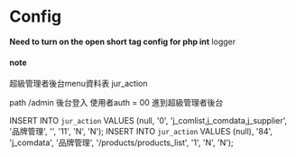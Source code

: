 # Config

**Need to turn on the open short tag config for php int**
logger 





#### note
超級管理者後台menu資料表 jur_action

path 
    /admin 後台登入
        使用者auth = 00 進到超級管理者後台


<!-- add 品牌管理 to menu -->
INSERT INTO `jur_action` VALUES (null, '0', 'j_comlist,j_comdata,j_supplier', '品牌管理', '', '11', 'N', 'N');
INSERT INTO `jur_action` VALUES (null), '84', 'j_comdata', '品牌管理', '/products/products_list', '1', 'N', 'N');